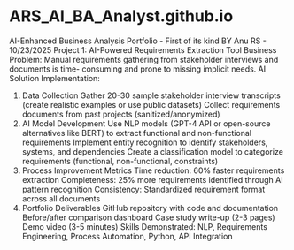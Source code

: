 # ARS_AI_BA_Analyst.github.io
AI-Enhanced Business Analysis Portfolio - First of its kind BY Anu RS - 10/23/2025
Project 1: AI-Powered Requirements Extraction Tool
Business Problem: Manual requirements gathering from stakeholder interviews and documents is time- consuming and prone to missing implicit needs.
AI Solution Implementation:
1. Data Collection
Gather 20-30 sample stakeholder interview transcripts (create realistic examples or use public datasets)
Collect requirements documents from past projects (sanitized/anonymized)
2. AI Model Development
Use NLP models (GPT-4 API or open-source alternatives like BERT) to extract functional and non-functional requirements
Implement entity recognition to identify stakeholders, systems, and dependencies
Create a classification model to categorize requirements (functional, non-functional, constraints)
3. Process Improvement Metrics
Time reduction: 60% faster requirements extraction
Completeness: 25% more requirements identified through AI pattern recognition Consistency: Standardized requirement format across all documents
 4. Portfolio Deliverables
GitHub repository with code and documentation Before/after comparison dashboard
Case study write-up (2-3 pages)
Demo video (3-5 minutes)
Skills Demonstrated: NLP, Requirements Engineering, Process Automation, Python, API Integration
